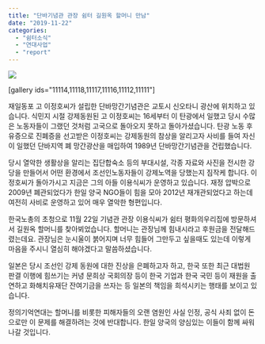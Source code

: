 ```yaml
---
title: "단바기념관 관장 쉼터 길원옥 할머니 만남"
date: "2019-11-22"
categories: 
  - "쉼터소식"
  - "연대사업"
  - "report"
---
```


![](https://r2.womenandwar.net/2019/11/photo_2019-11-22_11-36-56.jpg)

\[gallery ids="11114,11118,11117,11116,11112,11111"\]

재일동포 고 이정호씨가 설립한 단바망간기념관은 교토시 신오타니 광산에 위치하고 있습니다. 식민지 시절 강제동원된 고 이정호씨는 16세부터 이 탄광에서 일했고 당시 수많은 노동자들이 그랬던 것처럼 고국으로 돌아오지 못하고 돌아가셨습니다. 탄광 노동 후유증으로 진폐증을 선고받은 이정호씨는 강제동원의 참상을 알리고자 사비를 들여 자신이 일했던 단바지역 폐 망간광산을 매입하여 1989년 단바망간기념관을 건립했습니다.

당시 열악한 생활상을 알리는 집단합숙소 등의 부대시설, 각종 자료와 사진을 전시한 강당을 만들어서 어떤 환경에서 조선인노동자들이 강제노역을 당했는지 짐작케 합니다. 이정호씨가 돌아가시고 지금은 그의 아들 이용식씨가 운영하고 있습니다. 재정 압박으로 2009년 폐관되었다가 한일 양국 NGO들이 힘을 모아 2012년 재개관되었다고 하는데 여전히 사비로 운영하고 있어 매우 열악한 형편입니다.

한국노총의 초청으로 11월 22일 기념관 관장 이용식씨가 쉼터 평화의우리집에 방문하셔서 길원옥 할머니를 찾아뵈었습니다. 할머니는 관장님께 힘내시라고 후원금을 전달해드렸는데요. 관장님은 눈시울이 붉어지며 너무 힘들어 그만두고 싶을때도 있는데 이렇게 마음을 주시니 열심히 해야겠다고 말씀하셨습니다.

일본은 당시 조선인 강제 동원에 대한 진상을 은폐하고자 하고, 한국 또한 최근 대법원 판결 이행에 힘쓰기는 커녕 문희상 국회의장 등이 한국 기업과 한국 국민 등이 재원을 출연하고 화해치유재단 잔여기금을 쓰자는 등 일본의 책임을 희석시키는 행태를 보이고 있습니다.

정의기억연대는 할머니를 비롯한 피해자들의 오랜 염원인 사실 인정, 공식 사죄 없이 돈으로만 이 문제를 해결하려는 것에 반대합니다. 한일 양국의 양심있는 이들이 함께 싸워나갈 것입니다.
